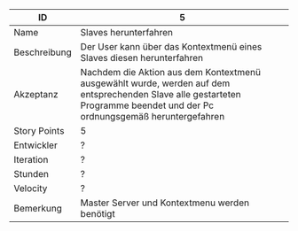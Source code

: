 | ID         |5|
|------------|-|
|Name        |Slaves herunterfahren|
|Beschreibung|Der User kann über das Kontextmenü eines Slaves diesen herunterfahren|
|Akzeptanz   |Nachdem die Aktion aus dem Kontextmenü ausgewählt wurde, werden auf dem entsprechenden Slave alle gestarteten Programme beendet und der Pc ordnungsgemäß heruntergefahren|
|Story Points|5|
|Entwickler  |?|
|Iteration   |?|
|Stunden     |?|
|Velocity    |?|
|Bemerkung   |Master Server und Kontextmenu werden benötigt|
